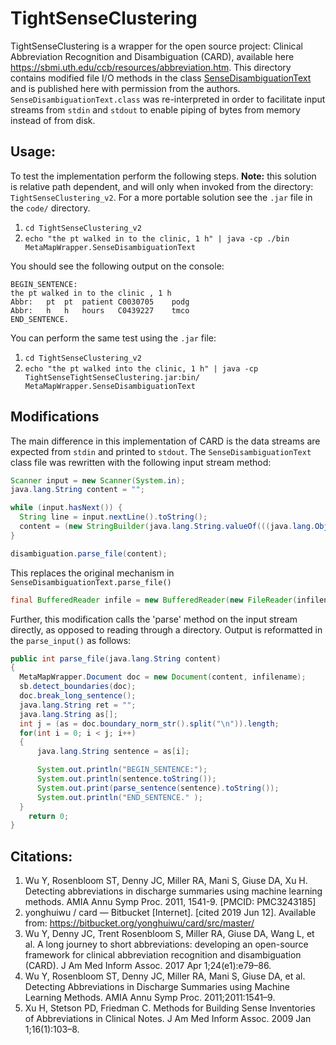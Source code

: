 # TightSenseClustering

TightSenseClustering is a wrapper for the open source project: Clinical Abbreviation Recognition and Disambiguation (CARD), available here https://sbmi.uth.edu/ccb/resources/abbreviation.htm. This directory contains modified file I/O methods in the class [SenseDisambiguationText](TightClusteringSenseDetection/bin/MetaMapWrapper/SenseDisambiguationText.class) and is published here with permission from the authors. `SenseDisambiguationText.class` was re-interpreted in order to facilitate input streams from `stdin` and `stdout` to enable piping of bytes from memory instead of from disk.

## Usage:
To test the implementation perform the following steps. **Note:** this solution is relative path dependent, and will only when invoked from the directory: `TightSenseClustering_v2`. For a more portable solution see the `.jar` file in the `code/` directory.

1. `cd TightSenseClustering_v2`
1. `echo "the pt walked in to the clinic, 1 h" | java -cp ./bin MetaMapWrapper.SenseDisambiguationText`

You should see the following output on the console:

```
BEGIN_SENTENCE:
the pt walked in to the clinic , 1 h
Abbr:	pt	pt	patient	C0030705	podg
Abbr:	h	h	hours	C0439227	tmco
END_SENTENCE.
```

You can perform the same test using the `.jar` file:

1. `cd TightSenseClustering_v2`
1. `echo "the pt walked into the clinic, 1 h" | java -cp TightSenseTightSenseClustering.jar:bin/ MetaMapWrapper.SenseDisambiguationText`

## Modifications

The main difference in this implementation of CARD is the data streams are expected from `stdin` and printed to `stdout`. The `SenseDisambiguationText` class file was rewritten with the following input stream method:


```java
Scanner input = new Scanner(System.in);
java.lang.String content = "";

while (input.hasNext()) {
  String line = input.nextLine().toString();
  content = (new StringBuilder(java.lang.String.valueOf(((java.lang.Object) (content))))).append(line).append("\n").toString();
}

disambiguation.parse_file(content);
```

This replaces the original mechanism in `SenseDisambiguationText.parse_file()`

```java
final BufferedReader infile = new BufferedReader(new FileReader(infilename));
```

Further, this modification calls the 'parse' method on the input stream directly, as opposed to reading through a directory. Output is reformatted in the `parse_input()` as follows:

```java
public int parse_file(java.lang.String content)
{
  MetaMapWrapper.Document doc = new Document(content, infilename);
  sb.detect_boundaries(doc);
  doc.break_long_sentence();
  java.lang.String ret = "";
  java.lang.String as[];
  int j = (as = doc.boundary_norm_str().split("\n")).length;
  for(int i = 0; i < j; i++)
  {
      java.lang.String sentence = as[i];

      System.out.println("BEGIN_SENTENCE:");
      System.out.println(sentence.toString());
      System.out.print(parse_sentence(sentence).toString());
      System.out.println("END_SENTENCE." );
  }
    return 0;
}
```

## Citations:

1. Wu Y, Rosenbloom ST, Denny JC, Miller RA, Mani S, Giuse DA, Xu H. Detecting abbreviations in discharge summaries using machine learning methods. AMIA Annu Symp Proc. 2011, 1541-9. [PMCID: PMC3243185]
1. yonghuiwu / card — Bitbucket [Internet]. [cited 2019 Jun 12]. Available from: https://bitbucket.org/yonghuiwu/card/src/master/
1. Wu Y, Denny JC, Trent Rosenbloom S, Miller RA, Giuse DA, Wang L, et al. A long journey to short abbreviations: developing an open-source framework for clinical abbreviation recognition and disambiguation (CARD). J Am Med Inform Assoc. 2017 Apr 1;24(e1):e79–86.
1. Wu Y, Rosenbloom ST, Denny JC, Miller RA, Mani S, Giuse DA, et al. Detecting Abbreviations in Discharge Summaries using Machine Learning Methods. AMIA Annu Symp Proc. 2011;2011:1541–9.
1. Xu H, Stetson PD, Friedman C. Methods for Building Sense Inventories of Abbreviations in Clinical Notes. J Am Med Inform Assoc. 2009 Jan 1;16(1):103–8.
